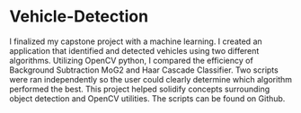 # Vehicle-Detection
I finalized my capstone project with a machine learning. I created an application that identified and detected vehicles using two different algorithms. Utilizing OpenCV python, I compared the efficiency of Background Subtraction MoG2 and Haar Cascade Classifier. Two scripts were ran independently so the user could clearly determine which algorithm performed the best. This project helped solidify concepts surrounding object detection and OpenCV utilities. The scripts can be found on Github.



